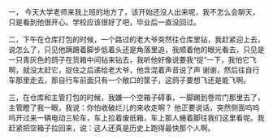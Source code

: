 一， 今天大学老师来我上班的地方了，该开始还没人出来呢，我不怎么会聊天，只是看到他很开心。学校应该很好了吧，毕业后一直没回过。

二，下午在仓库打包的时候，一个路过的老大爷突然往仓库里钻，我赶紧迎上去，说怎么了，只见他蹒跚着脚步低着头还是角落里追，我顺着他的眼光看去，只见是一只青灰色的鸽子在货箱中间钻来钻去，我听他好像说要我“捉”一下，我怕它飞啊，就没太赶它，捉住之后递给老大爷，他含混着声音说了声 谢谢，然后往自行车那里走去，那自行车前面只有一个敞口的筐子，这鸽子要想飞还是能飞啊。

三，在仓库和主管打包的时候，我嫌一个空箱子碍事，一脚踢到卷帘门那里去了，主管瞪了我一眼，我说：你怕收破烂儿的来收走啊？ 他正要说话，突然侧面呜呜呜开过来一辆电动三轮车，车上拉着废纸箱，车上那人蜷着脚往我们这里看呢。我赶紧把空箱子拉回来，说：这人还真是历史上跑得最快那个人啊。
